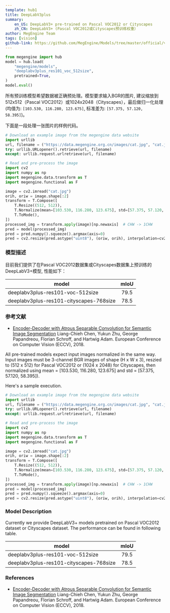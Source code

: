 ```yaml
---
template: hub1
title: DeepLabV3plus
summary:
    en_US: DeepLabV3+ pre-trained on Pascal VOC2012 or Cityscapes
    zh_CN: DeepLabV3+ (Pascal VOC2012或Cityscapes预训练权重）
author: MegEngine Team
tags: [vision]
github-link: https://github.com/MegEngine/Models/tree/master/official/vision/segmentation
---
```


```python
from megengine import hub
model = hub.load(
    "megengine/models",
    "deeplabv3plus_res101_voc_512size",
    pretrained=True,
)
model.eval()
```
<!-- section: zh_CN -->

所有预训练模型希望数据被正确预处理。模型要求输入BGR的图片, 建议缩放到512x512（Pascal VOC2012）或1024x2048（Cityscapes），最后做归一化处理 (均值为: `[103.530, 116.280, 123.675]`, 标准差为: `[57.375, 57.120, 58.395]`)。


下面是一段处理一张图片的样例代码。

```python
# Download an example image from the megengine data website
import urllib
url, filename = ("https://data.megengine.org.cn/images/cat.jpg", "cat.jpg")
try: urllib.URLopener().retrieve(url, filename)
except: urllib.request.urlretrieve(url, filename)

# Read and pre-process the image
import cv2
import numpy as np
import megengine.data.transform as T
import megengine.functional as F

image = cv2.imread("cat.jpg")
orih, oriw = image.shape[:2]
transform = T.Compose([
    T.Resize((512, 512)),
    T.Normalize(mean=[103.530, 116.280, 123.675], std=[57.375, 57.120, 58.395]),  # BGR
    T.ToMode(),
])
processed_img = transform.apply(image)[np.newaxis]  # CHW -> 1CHW
pred = model(processed_img)
pred = pred.numpy().squeeze().argmax(axis=0)
pred = cv2.resize(pred.astype("uint8"), (oriw, orih), interpolation=cv2.INTER_LINEAR)
```

### 模型描述

目前我们提供了在Pascal VOC2012数据集或Cityscapes数据集上预训练的DeepLabV3+模型, 性能如下：

| model                                   | mIoU |
| ---                                     | :--: |
| deeplabv3plus-res101-voc-512size        | 79.5 |
| deeplabv3plus-res101-cityscapes-768size | 78.5 |

### 参考文献

- [Encoder-Decoder with Atrous Separable Convolution for Semantic Image Segmentation](https://arxiv.org/abs/1802.02611) Liang-Chieh Chen, Yukun Zhu, George Papandreou, Florian Schroff, and Hartwig Adam. European Conference on Computer Vision (ECCV), 2018.

<!-- section: en_US -->

All pre-trained models expect input images normalized in the same way. Input images must be 3-channel BGR images of shape (H x W x 3), reszied to (512 x 512) for Pascal VOC2012 or (1024 x 2048) for Cityscapes, then normalized using mean = [103.530, 116.280, 123.675] and std = [57.375, 57.120, 58.395]).

Here's a sample execution.

```python
# Download an example image from the megengine data website
import urllib
url, filename = ("https://data.megengine.org.cn/images/cat.jpg", "cat.jpg")
try: urllib.URLopener().retrieve(url, filename)
except: urllib.request.urlretrieve(url, filename)

# Read and pre-process the image
import cv2
import numpy as np
import megengine.data.transform as T
import megengine.functional as F

image = cv2.imread("cat.jpg")
orih, oriw = image.shape[:2]
transform = T.Compose([
    T.Resize((512, 512)),
    T.Normalize(mean=[103.530, 116.280, 123.675], std=[57.375, 57.120, 58.395]),  # BGR
    T.ToMode(),
])
processed_img = transform.apply(image)[np.newaxis]  # CHW -> 1CHW
pred = model(processed_img)
pred = pred.numpy().squeeze().argmax(axis=0)
pred = cv2.resize(pred.astype("uint8"), (oriw, orih), interpolation=cv2.INTER_LINEAR)
```

### Model Description

Currently we provide DeepLabV3+ models pretrained on Pascal VOC2012 dataset or Cityscapes dataset. The performance can be found in following table.

| model                                   | mIoU |
| ---                                     | :--: |
| deeplabv3plus-res101-voc-512size        | 79.5 |
| deeplabv3plus-res101-cityscapes-768size | 78.5 |

### References

- [Encoder-Decoder with Atrous Separable Convolution for Semantic Image Segmentation](https://arxiv.org/abs/1802.02611) Liang-Chieh Chen, Yukun Zhu, George Papandreou, Florian Schroff, and Hartwig Adam. European Conference on Computer Vision (ECCV), 2018.
